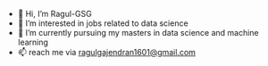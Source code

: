 - 👋 Hi, I’m Ragul-GSG
- 👀 I’m interested in jobs related to data science
- 🌱 I’m currently pursuing my masters in data science and machine learning
- 📫 reach me via ragulgajendran1601@gmail.com

<!---
Ragul-GSG/Ragul-GSG is a ✨ special ✨ repository because its `README.md` (this file) appears on your GitHub profile.
You can click the Preview link to take a look at your changes.
--->
